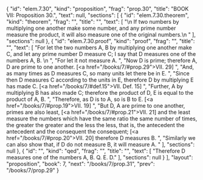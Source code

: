 {
  "id": "elem.7.30",
  "kind": "proposition",
  "frag": "prop.30",
  "title": "BOOK VII: Proposition 30.",
  "text": null,
  "sections": [
    {
      "id": "elem.7.30.theorem",
      "kind": "theorem",
      "frag": "",
      "title": "",
      "text": [
        "\n       If two numbers by multiplying one another make some number, and any prime number measure the product, it will also measure one of the original numbers.\n      "
      ],
      "sections": null
    },
    {
      "id": "elem.7.30.proof",
      "kind": "proof",
      "frag": "",
      "title": "",
      "text": [
        "For let the two numbers A, B by multiplying one another make C, and let any prime number D measure C; I say that D measures one of the numbers A, B. \n      ",
        "For let it not measure A. ",
        "Now D is prime; therefore A, D are prime to one another. [<a href=\"/books/7/#prop.29\">VII. 29</a>] ",
        "And, as many times as D measures C, so many units let there be in E. ",
        "Since then D measures C according to the units in E, therefore D by multiplying E has made C. [<a href=\"/books/7/#def.15\">VII. Def. 15</a>] ",
        "Further, A by multiplying B has also made C; therefore the product of D, E is equal to the product of A, B. ",
        "Therefore, as D is to A, so is B to E. [<a href=\"/books/7/#prop.19\">VII. 19</a>] ",
        "But D, A are prime to one another, primes are also least, [<a href=\"/books/7/#prop.21\">VII. 21</a>] and the least measure the numbers which have the same ratio the same number of times, the greater the greater and the less the less, that is, the antecedent the antecedent and the consequent the consequent; [<a href=\"/books/7/#prop.20\">VII. 20</a>] therefore D measures B. ",
        "Similarly we can also show that, if D do not measure B, it will measure A. "
      ],
      "sections": null
    },
    {
      "id": "",
      "kind": "qed",
      "frag": "",
      "title": "",
      "text": [
        "Therefore D measures one of the numbers A, B. Q. E. D."
      ],
      "sections": null
    }
  ],
  "layout": "proposition",
  "book": 7,
  "next": "/books/7/prop.31",
  "prev": "/books/7/prop.29"
}
